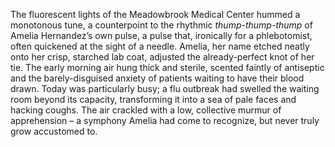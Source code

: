The fluorescent lights of the Meadowbrook Medical Center hummed a monotonous tune, a counterpoint to the rhythmic *thump-thump-thump* of Amelia Hernandez’s own pulse, a pulse that, ironically for a phlebotomist, often quickened at the sight of a needle.  Amelia, her name etched neatly onto her crisp, starched lab coat, adjusted the already-perfect knot of her tie.  The early morning air hung thick and sterile, scented faintly of antiseptic and the barely-disguised anxiety of patients waiting to have their blood drawn.  Today was particularly busy; a flu outbreak had swelled the waiting room beyond its capacity, transforming it into a sea of pale faces and hacking coughs.  The air crackled with a low, collective murmur of apprehension – a symphony Amelia had come to recognize, but never truly grow accustomed to.
